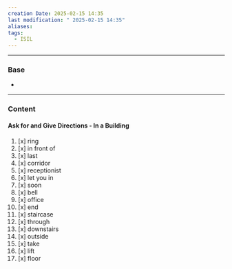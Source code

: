 ```yaml
---
creation Date: 2025-02-15 14:35
last modification: " 2025-02-15 14:35"
aliases: 
tags:
  - ISIL
---
```

___
### Base
- 
___
### Content

#### Ask for and Give Directions - In a Building

1. [x]  ring
2. [x] in front of
3. [x] last
4. [x] corridor
5. [x] receptionist
6. [x] let you in
7. [x] soon
8. [x] bell
9. [x] office
10. [x] end
11. [x] staircase
12. [x] through
13. [x] downstairs
14. [x] outside
15. [x] take
16. [x] lift
17. [x] floor
